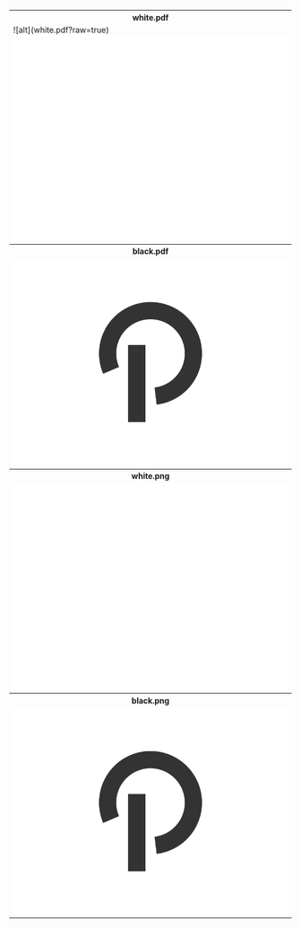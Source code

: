 <table>
  <tr>
    <th>white.pdf</th>
  </tr>
  <tr>
    <td>
      ![alt](white.pdf?raw=true)
      <a href="white.pdf?raw=true">
        <img src="white.png"/>
      </a>
    </td>
  </tr>
  <tr>
    <th>black.pdf</th>
  </tr>
  <tr>
    <td>
      <a href="black.pdf?raw=true">
        <img src="black.png"/>
      </a>
    </td>
  </tr>
  <tr>
    <th>white.png</th>
  </tr>
  <tr>
    <td>
      <a href="white.png?raw=true">
        <img src="white.png"/>
      </a>
    </td>
  </tr>
  <tr>
    <th>black.png</th>
  </tr>
  <tr>
    <td>
      <a href="black.png?raw=true">
        <img src="black.png"/>
      </a>
    </td>
  </tr>
</table>
